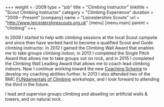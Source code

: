 +++
weight = -2009
type = "job"
title = "Climbing Instructor"
linktitle = "Scout Climbing Instructor"
category = "Climbing Experience"
duration = "2009 &ndash; Present"
[company]
  name = "Leicestershire Scouts"
  url = "http://www.leicestershirescouts.org.uk"
[menu]
  [menu.main]
    parent = "climbing"
+++

In 2009 I started to help with climbing sessions at the local Scout campsite and since then have worked hard to become a qualified Scout and Guide climbing instructor. In 2012 I gained the Climbing Wall Award that enables me to take groups climbing indoor, in 2013 I completed the Single Pitch Award that allows me to take groups out on rock, and in 2015 I completed the Climbing Wall Leading Award that allows me to coach lead climbing indoors. Now I continue working toward the new [Coaching Scheme][Coaching Scheme] to develop my coaching abilities further. In 2013 I also attended two of the BMC [FUNdamentals of Climbing][FUNdas] workshops, and I look forward to attending the third in the future.

I lead and supervise groups climbing and abseiling on artificial walls & towers, and on natural rock.

[Coaching Scheme]: http://www.mountain-training.org/award-schemes/coaching-scheme
[FUNdas]: http://www.thebmc.co.uk/fundamentals-of-climbing-1
